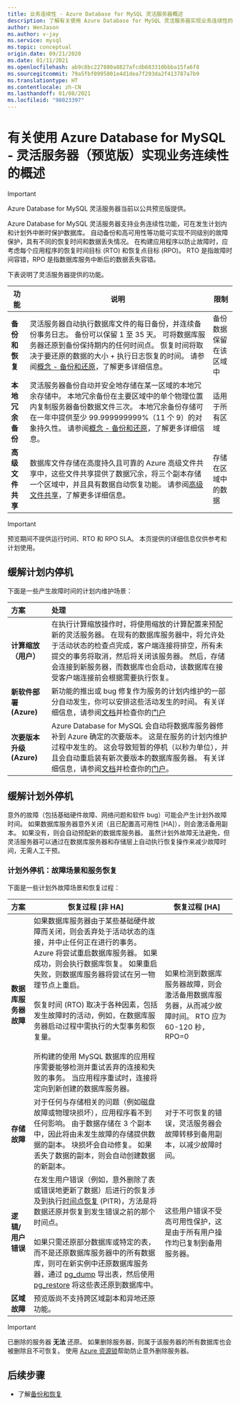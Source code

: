 ```yaml
---
title: 业务连续性 - Azure Database for MySQL 灵活服务器概述
description: 了解有关使用 Azure Database for MySQL 灵活服务器实现业务连续性的概念
author: WenJason
ms.author: v-jay
ms.service: mysql
ms.topic: conceptual
origin.date: 09/21/2020
ms.date: 01/11/2021
ms.openlocfilehash: ab9c8bc227880a8827afcdb683310bbba15fa6f8
ms.sourcegitcommit: 79a5fbf0995801e4d1dea7f293da2f413787a7b9
ms.translationtype: HT
ms.contentlocale: zh-CN
ms.lasthandoff: 01/08/2021
ms.locfileid: "98023397"
---
```

# <a name="overview-of-business-continuity-with-azure-database-for-mysql---flexible-server-preview"></a>有关使用 Azure Database for MySQL - 灵活服务器（预览版）实现业务连续性的概述

> [!IMPORTANT]
> Azure Database for MySQL 灵活服务器当前以公共预览版提供。

Azure Database for MySQL 灵活服务器支持业务连续性功能，可在发生计划内和计划外中断时保护数据库。 自动备份和高可用性等功能可实现不同级别的故障保护，具有不同的恢复时间和数据丢失情况。 在构建应用程序以防止故障时，应考虑每个应用程序的恢复时间目标 (RTO) 和恢复点目标 (RPO)。 RTO 是指故障时间容错，RPO 是指数据库服务中断后的数据丢失容错。

下表说明了灵活服务器提供的功能。

| **功能** | **说明** | **限制** |
| ---------- | ----------- | ------------ |
| **备份和恢复** | 灵活服务器自动执行数据库文件的每日备份，并连续备份事务日志。 备份可以保留 1 至 35 天。 可将数据库服务器还原到备份保持期内的任何时间点。 恢复时间将取决于要还原的数据的大小 + 执行日志恢复的时间。 请参阅[概念 - 备份和还原](./concepts-backup-restore.md)，了解更多详细信息。 |备份数据保留在该区域中 |
| **本地冗余备份** | 灵活服务器备份自动并安全地存储在某一区域的本地冗余存储中。 本地冗余备份在主要区域中的单个物理位置内复制服务器备份数据文件三次。 本地冗余备份存储可在一年中提供至少 99.999999999%（11 个 9）的对象持久性。 请参阅[概念 - 备份和还原](./concepts-backup-restore.md)，了解更多详细信息。| 适用于所有区域 |
| **高级文件共享** | 数据库文件存储在高度持久且可靠的 Azure 高级文件共享中，这些文件共享提供了数据冗余，将三个副本存储一个区域中，并且具有数据自动恢复功能。 请参阅[高级文件共享](../../storage/files/storage-how-to-create-premium-fileshare.md)，了解更多详细信息。 | 存储在区域中的数据 |

> [!IMPORTANT]
> 预览期间不提供运行时间、RTO 和 RPO SLA。 本页提供的详细信息仅供参考和计划使用。

## <a name="planned-downtime-mitigation"></a>缓解计划内停机

下面是一些产生故障时间的计划内维护场景：

| **方案** | **处理**|
| :------------ | :----------- |
| **计算缩放（用户）**| 在执行计算缩放操作时，将使用缩放的计算配置来预配新的灵活服务器。 在现有的数据库服务器中，将允许处于活动状态的检查点完成，客户端连接将排空，所有未提交的事务将取消，然后将关闭该服务器。 然后，存储会连接到新服务器，而数据库也会启动，该数据库在接受客户端连接前会根据需要执行恢复。 |
| **新软件部署 (Azure)** | 新功能的推出或 bug 修复作为服务的计划内维护的一部分自动发生，你可以安排这些活动发生的时间。 有关详细信息，请参阅[文档](https://portal.azure.cn/#blade/Microsoft_Azure_Health/AzureHealthBrowseBlade/plannedMaintenance)并检查你的[门户](https://portal.azure.cn/#blade/Microsoft_Azure_Health/AzureHealthBrowseBlade/plannedMaintenance) |
| **次要版本升级 (Azure)** | Azure Database for MySQL 会自动将数据库服务器修补到 Azure 确定的次要版本。 这是在服务的计划内维护过程中发生的。 这会导致短暂的停机（以秒为单位），并且会自动重启装有新次要版本的数据库服务器。 有关详细信息，请参阅[文档](../concepts-monitoring.md#planned-maintenance-notification)并检查你的[门户](https://portal.azure.cn/#blade/Microsoft_Azure_Health/AzureHealthBrowseBlade/plannedMaintenance)。|

## <a name="unplanned-downtime-mitigation"></a>缓解计划外停机

意外的故障（包括基础硬件故障、网络问题和软件 bug）可能会产生计划外故障时间。 如果数据库服务器意外关闭（且已配置高可用性 [HA]），则会激活备用副本。 如果没有，则会自动预配新的数据库服务器。 虽然计划外故障无法避免，但灵活服务器可以通过在数据库服务器和存储层上自动执行恢复操作来减少故障时间，无需人工干预。

### <a name="unplanned-downtime-failure-scenarios-and-service-recovery"></a>计划外停机：故障场景和服务恢复

下面是一些计划外故障场景和恢复过程：

| **方案** | **恢复过程 [非 HA]** | **恢复过程 [HA]** |
| :---------- | ---------- | ------- |
| **数据库服务器故障** | 如果数据库服务器由于某些基础硬件故障而关闭，则会丢弃处于活动状态的连接，并中止任何正在进行的事务。 Azure 将尝试重启数据库服务器。 如果成功，则会执行数据库恢复。 如果重启失败，则数据库服务器将尝试在另一物理节点上重启。  <br /> <br /> 恢复时间 (RTO) 取决于各种因素，包括发生故障时的活动，例如，在数据库服务器启动过程中需执行的大型事务和恢复量。 <br /> <br /> 所构建的使用 MySQL 数据库的应用程序需要能够检测并重试丢弃的连接和失败的事务。  当应用程序重试时，连接将定向到新创建的数据库服务器。 | 如果检测到数据库服务器故障，则会激活备用数据库服务器，从而减少故障时间。 RTO 应为 60-120 秒，RPO=0 |
| **存储故障** | 对于任何与存储相关的问题（例如磁盘故障或物理块损坏），应用程序看不到任何影响。 由于数据存储在 3 个副本中，因此将由未发生故障的存储提供数据的副本。 块损坏会自动修复。 如果丢失了数据的副本，则会自动创建数据的新副本。 | 对于不可恢复的错误，灵活服务器会故障转移到备用副本，以减少故障时间。 |
| **逻辑/用户错误** | 在发生用户错误（例如，意外删除了表或错误地更新了数据）后进行的恢复涉及到执行[时间点恢复](concepts-backup-restore.md) (PITR)，方法是将数据还原并恢复到发生错误之前的那个时间点。<br> <br>  如果只需还原部分数据库或特定的表，而不是还原数据库服务器中的所有数据库，则可在新实例中还原数据库服务器，通过 [pg_dump](https://www.postgresql.org/docs/current/app-pgdump.html) 导出表，然后使用 [pg_restore](https://www.postgresql.org/docs/current/app-pgrestore.html) 将这些表还原到数据库中。 | 这些用户错误不受高可用性保护，这是由于所有用户操作均已复制到备用服务器。 |
| **区域故障** | 预览版尚不支持跨区域副本和异地还原功能。 | |

> [!IMPORTANT]
> 已删除的服务器 **无法** 还原。 如果删除服务器，则属于该服务器的所有数据库也会被删除且不可恢复。 使用 [Azure 资源锁](../../azure-resource-manager/management/lock-resources.md)帮助防止意外删除服务器。

## <a name="next-steps"></a>后续步骤

- 了解[备份和恢复](./concepts-backup-restore.md)
